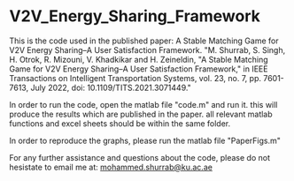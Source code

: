 # V2V_Energy_Sharing_Framework

This is the code used in the published paper: A Stable Matching Game for V2V Energy Sharing–A User Satisfaction Framework.
"M. Shurrab, S. Singh, H. Otrok, R. Mizouni, V. Khadkikar and H. Zeineldin, "A Stable Matching Game for V2V Energy Sharing–A User Satisfaction Framework," in IEEE Transactions on Intelligent Transportation Systems, vol. 23, no. 7, pp. 7601-7613, July 2022, doi: 10.1109/TITS.2021.3071449."

In order to run the code, open the matlab file "code.m" and run it. this will produce the results which are published in the paper. all relevant matlab functions and excel sheets should be within the same folder.

In order to reproduce the graphs, please run the matlab file "PaperFigs.m"

For any further assistance and questions about the code, please do not hesistate to email me at: mohammed.shurrab@ku.ac.ae
